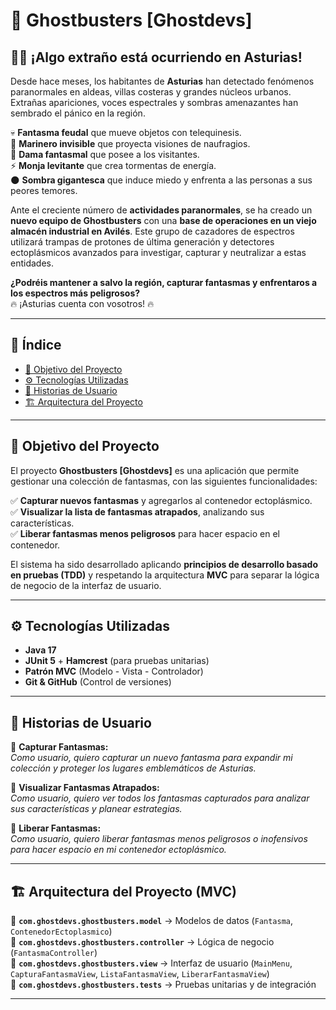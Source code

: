 # 👻 Ghostbusters [Ghostdevs]  

## 🕵️‍♂️ ¡Algo extraño está ocurriendo en Asturias!  

Desde hace meses, los habitantes de **Asturias** han detectado fenómenos paranormales en aldeas, villas costeras y grandes núcleos urbanos. Extrañas apariciones, voces espectrales y sombras amenazantes han sembrado el pánico en la región.  

💀 **Fantasma feudal** que mueve objetos con telequinesis.  
🌊 **Marinero invisible** que proyecta visiones de naufragios.  
👻 **Dama fantasmal** que posee a los visitantes.  
⚡ **Monja levitante** que crea tormentas de energía.  
🌑 **Sombra gigantesca** que induce miedo y enfrenta a las personas a sus peores temores.  

Ante el creciente número de **actividades paranormales**, se ha creado un **nuevo equipo de Ghostbusters** con una **base de operaciones en un viejo almacén industrial en Avilés**. Este grupo de cazadores de espectros utilizará trampas de protones de última generación y detectores ectoplásmicos avanzados para investigar, capturar y neutralizar a estas entidades.  

**¿Podréis mantener a salvo la región, capturar fantasmas y enfrentaros a los espectros más peligrosos?**  
🔥 ¡Asturias cuenta con vosotros! 🔥  

---

## 📖 **Índice**  
- [🎯 Objetivo del Proyecto](#🎯-objetivo-del-proyecto)  
- [⚙️ Tecnologías Utilizadas](#⚙️-tecnologías-utilizadas)  
- [📜 Historias de Usuario](#📜-historias-de-usuario)  
- [🏗️ Arquitectura del Proyecto](#🏗️-arquitectura-del-proyecto)  
---

## 🎯 **Objetivo del Proyecto**  
El proyecto **Ghostbusters [Ghostdevs]** es una aplicación que permite gestionar una colección de fantasmas, con las siguientes funcionalidades:  

✅ **Capturar nuevos fantasmas** y agregarlos al contenedor ectoplásmico.  
✅ **Visualizar la lista de fantasmas atrapados**, analizando sus características.  
✅ **Liberar fantasmas menos peligrosos** para hacer espacio en el contenedor.  

El sistema ha sido desarrollado aplicando **principios de desarrollo basado en pruebas (TDD)** y respetando la arquitectura **MVC** para separar la lógica de negocio de la interfaz de usuario.  

---

## ⚙️ **Tecnologías Utilizadas**  
- **Java 17**  
- **JUnit 5** + **Hamcrest** (para pruebas unitarias)  
- **Patrón MVC** (Modelo - Vista - Controlador)  
- **Git & GitHub** (Control de versiones)  

---

## 📜 **Historias de Usuario**  
📌 **Capturar Fantasmas:**  
*Como usuario, quiero capturar un nuevo fantasma para expandir mi colección y proteger los lugares emblemáticos de Asturias.*  

📌 **Visualizar Fantasmas Atrapados:**  
*Como usuario, quiero ver todos los fantasmas capturados para analizar sus características y planear estrategias.*  

📌 **Liberar Fantasmas:**  
*Como usuario, quiero liberar fantasmas menos peligrosos o inofensivos para hacer espacio en mi contenedor ectoplásmico.*  

---

## 🏗️ **Arquitectura del Proyecto (MVC)**  

📂 **`com.ghostdevs.ghostbusters.model`** → Modelos de datos (`Fantasma`, `ContenedorEctoplasmico`)  
📂 **`com.ghostdevs.ghostbusters.controller`** → Lógica de negocio (`FantasmaController`)  
📂 **`com.ghostdevs.ghostbusters.view`** → Interfaz de usuario (`MainMenu`, `CapturaFantasmaView`, `ListaFantasmaView`, `LiberarFantasmaView`)  
📂 **`com.ghostdevs.ghostbusters.tests`** → Pruebas unitarias y de integración  

---